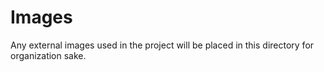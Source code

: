 # Images

Any external images used in the project will be placed in this directory for organization sake.